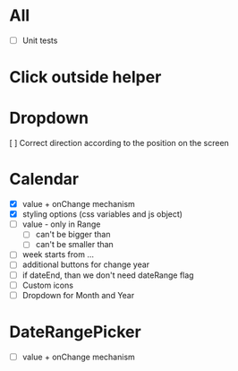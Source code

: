 # All

- [ ] Unit tests

# Click outside helper

# Dropdown

[ ] Correct direction according to the position on the screen

# Calendar

- [x] value + onChange mechanism
- [x] styling options (css variables and js object)
- [ ] value - only in Range
  - [ ] can't be bigger than
  - [ ] can't be smaller than
- [ ] week starts from ...
- [ ] additional buttons for change year
- [ ] if dateEnd, than we don't need dateRange flag
- [ ] Custom icons
- [ ] Dropdown for Month and Year

# DateRangePicker

- [ ] value + onChange mechanism
